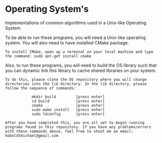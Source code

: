 # Operating System's
Implementations of common algorithms used in a Unix-like Operating System.

To be able to run these programs, you will need a Unix-like operating system. You will also need to have installed CMake package.
	
	To install CMake, open up a terminal on your local machine and type the command: sudo apt-get install cmake

Also, to run these programs, you will need to build the OS library such that you can dynamic link this library to cache shared libraries on your system.
	
	To do this, please clone the OS repository where you will change directories into the lib directory. In the lib directory, please follow the sequence of commands:

				mkdir build 		[press enter]
				cd build			[press enter]
				cmake ..			[press enter]
				sudo make install	[press enter]
				sudo ldconfig		[press enter]

	After you have completed this, you are all set to begin running programs found in this repository. If you have any problems/errors with these commands above, feel free to shoot me an email: koboldtmichael@gmail.com



	

